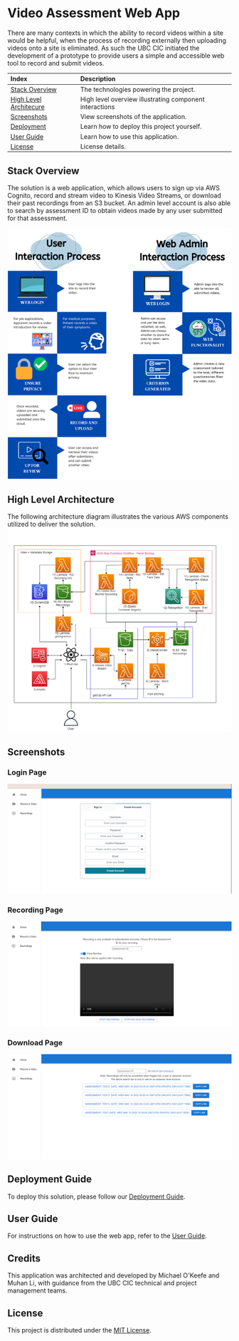# Video Assessment Web App

There are many contexts in which the ability to record videos within a site would be helpful, when the process of recording externally then uploading videos onto a site is eliminated. As such the UBC CIC initiated the development of a prototype to provide users a simple and accessible web tool to record and submit videos.

|Index| Description|
|:---------------------------------------------------|:---------------------------------------------------------|
| [Stack Overview](#stack-overview)                  | The technologies powering the project.                   |
| [High Level Architecure](#high-level-architecture) | High level overview illustrating component interactions  |
| [Screenshots](#screenshots)                        | View screenshots of the application.                     |
| [Deployment](#deployment-guide)                    | Learn how to deploy this project yourself.               |
| [User Guide](#user-guide)                          | Learn how to use this application.                       |
| [License](#license)                                | License details.                                         |

## Stack Overview

The solution is a web application, which allows users to sign up via AWS Cognito, record and stream video to Kinesis Video Streams, or download their past recordings from an S3 bucket. An admin level account is also able to search by assessment ID to obtain videos made by any user submitted for that assessment.  

![alt text](./docs/images/interactions.png)

## High Level Architecture

The following architecture diagram illustrates the various AWS components utilized to deliver the solution.  
![alt text](./docs/images/videoassessment.drawio.png)

## Screenshots

### Login Page

![alt text](./docs/images/login.png)

### Recording Page

![alt text](.docs/images/../../docs/images/VideoAssessmentRecordingPage.png)

### Download Page

![alt text](./docs/images/VideoAssessmentDownloadPage.png)

## Deployment Guide

To deploy this solution, please follow our [Deployment Guide](docs/DeploymentGuide.md).

## User Guide

For instructions on how to use the web app, refer to the [User Guide](docs/Userguide.md).

## Credits

This application was architected and developed by Michael O'Keefe and Muhan Li, with guidance from the UBC CIC technical and project management teams.

## License

This project is distributed under the [MIT License](LICENSE.txt).
